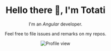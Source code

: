 <h1 align="center">Hello there 👋, I'm Totati</h1>
<p align="center">I'm an <i>Angular</i> developer.</p>
<p align="center">Feel free to file issues and remarks on my repos.</p>

<p align="center">
    <img src="https://komarev.com/ghpvc/?username=Totati" alt="Profile view"/>
</p>
<!--
Here are some ideas to get you started:

- 🔭 I’m currently working on ...
- 🌱 I’m currently learning ...
- 👯 I’m looking to collaborate on ...
- 🤔 I’m looking for help with ...
- 💬 Ask me about ...
- 📫 How to reach me: ...
- 😄 Pronouns: ...
- ⚡ Fun fact: ...
-->
